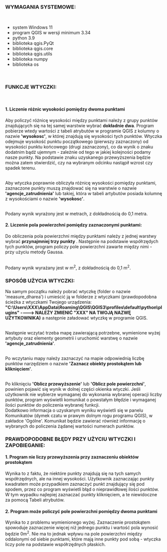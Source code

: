 <html>
<body>
<h3>WYMAGANIA SYSTEMOWE:</h3> <br>

<ul>
<li>system Windows 11 
<li>program QGIS w wersji minimum 3.34
<li>python 3.9
<li>biblioteka qgis.PyQt
<li>biblioteka qgis.core
<li>biblioteka qgis.utils
<li>biblioteka numpy
<li>biblioteka os
</ul> <br>

<h3>FUNKCJE WTYCZKI:</h3><br>

<h4><b> 1. Liczenie różnic wysokości pomiędzy dwoma punktami </h4></b>

<p> Aby policzyć różnicę wysokości między punktami należy z grupy punktów znajdujących się na tej samej warstwie wybrać <b>dokładnie dwa</b>. Program pobierze wtedy wartości z tabeli atrybutów w programie QGIS z kolumny o nazwie <b>'wysokosc'</b>, w której znajdują się wysokości tych punktów. Wtyczka odejmuje wysokość punktu początkowego (pierwszy zaznaczony) od wysokości punktu końcowego (drugi zaznaczony), co da wynik o znaku dodatnim bądź ujemnym - zależnie od tego w jakiej kolejności podamy nasze punkty. Na podstawie znaku uzyskanego przewyższenia będzie można zatem stwierdzić, czy na wybranym odcinku nastąpił wzrost czy spadek terenu. <br><br>

Aby wtyczka poprawnie obliczyła różnicę wysokości pomiędzy punktami, zaznaczone punkty muszą znajdować się na warstwie o nazwie <b>'agencje_zatrudnienia'</b> lub takiej, która w tabeli artybutów posiada kolumnę z wysokościami o nazwie <b>'wysokosc'</b>.<br><br>

Podany wynik wyrażony jest w metrach, z dokładnością do 0,1 metra. </p> 

<h4><b> 2. Liczenie pola powierzchni pomiędzy zaznaczonymi punktami: </h4></b>

<p> Do obliczenia pola powierzchni między punktami należy z jednej warstwy wybrać <b> przynajmniej trzy punkty </b>. Następnie na podstawie współrzędych tych punktów, program policzy pole powierzchni zawarte między nimi - przy użyciu metody Gaussa. <br><br>

Podany wynik wyrażany jest w m<sup>2</sup>, z dokładnością do 0,1 m<sup>2</sup>.
</p>

<h3> SPOSÓB UŻYCIA WTYCZKI: </h3>

<p> Na samym początku należy pobrać wtyczkę (folder o nazwie 'measure_dharea') i umieścić ją w folderze z wtyczkami (prawdopodobna ścieżka z wtyczkami Twojego urządzenia: <b>"C:\Users\XXX\AppData\Roaming\QGIS\QGIS3\profiles\default\python\plugins" ----> NALEŻY ZMIENIĆ "XXX" NA TWOJĄ NAZWĘ UŻYTKOWNIKA)</b> a następnie załadować wtyczkę w programie QGIS. <br><br>

Następnie wczytać trzeba mapę zawierającą potrzebne, wymienione wyżej artybuty oraz elementy geometrii i uruchomić warstwę o nazwie <b>'agencje_zatrudnienia'</b>.  <br><br>

Po wczytaniu mapy należy zaznaczyć na mapie odpowiednią liczbę punktów narzędziem o nazwie <b>'Zaznacz obiekty prostokątem lub kliknięciem'</b>. <br><br>

Po kliknięciu <b>'Oblicz przewyższenie'</b> lub <b>'Oblicz pole powierzchni'</b>, powinien pojawić się wynik w dolnej części okienka wtyczki. Jeśli użytkownik nie wybierze wymaganej do wykonania wybranej operacji liczby punktów, program wyświetli komunikat o powstałym błędzie i wymaganej ilości punktów do policzenia wybranej funkcji.<br> 
Dodatkowo informacja o uzyskanym wyniku wyświetli się w panelu Komunikatów (dymek czatu w prawym dolnym rogu programu QGIS), w zakładce 'Ogólne'. Komunikat będzie zawierać również informację o wybranych do policzenia żądanej wartości numerach punktów.
</p>

<h3> PRAWDOPODOBNE BŁĘDY PRZY UŻYCIU WTYCZKI I ZAPOBIEGANIE: </h3>

<h4><b> 1. Program nie liczy przewyższenia przy zaznaczeniu obiektów prostokątem </h4></b>

<p> Wynika to z faktu, że niektóre punkty znajdują się na tych samych współrzędnych, ale na innej wysokości. Użytkownik zaznaczając punkty kwadratem może przypadkiem zaznaczyć punkt znajdujący się pod spodem, przez co program wyświetli błąd o nieprawidłowej ilości punktów. W tym wypadku najlepiej zaznaczać punkty kliknięciem, a te niewidoczne za pomocą Tabeli atrybutów. </p>

<h4><b> 2. Program może policzyć pole powierzchni pomiędzy dwoma punktami </h4></b>

<p> Wynika to z problemu wymienionego wyżej. Zaznaczenie prostokątem spowoduje zaznaczenie więcej niż jednego punktu i wartość pola wynosić będzie 0m<sup>2</sup>. Nie ma to jednak wpływu na pole powierzchni między oddalonymi od siebie punktami, które mają inne punkty pod sobą - wtyczka liczy pole na podstawie współrzędnych płaskich. </p> 


</body>
</html>